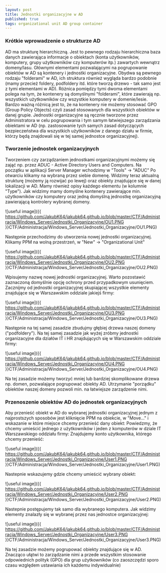 ```yaml
---
layout: post
title: Jednostki organizacyjne w AD
published: true
tags: organizational unit AD group container
---
```


### Krótkie wprowadzenie o strukturze AD

AD ma strukturę hierarchiczną. Jest to pewnego rodzaju hierarchiczna baza danych zawierająca informacje o obiektach (konta użytkowników, komputery, grupy użytkowników czy komputerów itp.) zawartych wewnątrz domeny/lasu. 
Głównymi elementami pozwalającymi na pogrupowanie obiektów w AD są kontenery i jednostki organizacyjne. Obydwa są pewnego rodzaju "folderami" w AD, ich struktura również wygląda bardzo podobnie (mamy przecież foldery, podfoldery itd. które tworzą drzewo - tak samo jest z tymi elementami w AD). 
Różnica pomiędzy tymi dwoma elementami polega na tym, że kontenery są domyślnymi "folderami", które zawierają np. wszystkich użytkowników czy wszystkie komputery w domenie/lesie. Bardzo ważną różnicą jest to, że na kontenery nie możemy stosować GPO (Group Policy Objects) czyli zasad stosowanych dla wszystkich obiektów w danej grupie.
Jednostki organizacyjne są ręcznie tworzone przez Administratora w celu pogrupowania i tym samym łatwiejszego zarządzania obiektami w AD (np. zastosowanie tych samych zasad dotyczących bezpieczeństwa dla wszystkich użytkowników z danego działu w firmie, którzy będą znajdowali się w tej samej jednostce organizacyjnej).

### Tworzenie jednostek organizacyjnych

Tworzeniem czy zarządzaniem jednostkami organizacyjnymi możemy się zająć np. przez ADUC - Active Directory Users and Computers.
Na początku w aplikacji Server Manager wchodzimy w "Tools" -> "ADUC"
Po otwarciu klikamy na wybraną przez siebie domenę. Widzimy teraz aktualną strukturę (możemy ją rozwijać po lewej) oraz obiekty znajdujące się w danej lokalizacji w AD. Mamy również opisy każdego elementu (w kolumnie "Type"). Jak widzimy mamy domyślne kontenery zawierające min. użytkowników czy komputery oraz jedną domyślną jednostkę organizacyjną zawierającą kontrolery wybranej domeny.

![useful image]({{ https://github.com/JakubK64/jakubk64.github.io/blob/master/CTF/Administracja/Windows_Server/Jednostki_Organizacyjne/OU1.PNG }}CTF/Administracja/Windows_Server/Jednostki_Organizacyjne/OU1.PNG)

Następnie przechodzimy do utworzenia nowej jednostki organizacyjnej. Klikamy PPM na wolną przestrzeń, w "New" -> "Organizational Unit"

![useful image]({{ https://github.com/JakubK64/jakubk64.github.io/blob/master/CTF/Administracja/Windows_Server/Jednostki_Organizacyjne/OU2.PNG }}CTF/Administracja/Windows_Server/Jednostki_Organizacyjne/OU2.PNG)

Wpisujemy nazwę nowej jednostki organizacyjnej. Warto pozostawić zaznaczoną domyślnie opcję ochrony przed przypadkowym usunięciem.
Zacznijmy od jednostki organizacyjnej skupiającej wszystkie elementy znajdujące się w Warszawskim oddziale jakiejś firmy:

![useful image]({{ https://github.com/JakubK64/jakubk64.github.io/blob/master/CTF/Administracja/Windows_Server/Jednostki_Organizacyjne/OU3.PNG }}CTF/Administracja/Windows_Server/Jednostki_Organizacyjne/OU3.PNG)

Następnie na tej samej zasadzie zbudujmy głębiej drzewa naszej domeny ("podfoldery"). Na tej samej zasadzie jak wyżej zróbmy jednostki organizacyjne dla działów IT i HR znajdujących się w Warszawskim oddziale firmy:

![useful image]({{ https://github.com/JakubK64/jakubk64.github.io/blob/master/CTF/Administracja/Windows_Server/Jednostki_Organizacyjne/OU4.PNG }}CTF/Administracja/Windows_Server/Jednostki_Organizacyjne/OU4.PNG)

Na tej zasadzie możemy tworzyć mniej lub bardziej skomplikowane drzewa np. domen, pozwalające pogrupować obiekty AD. Utrzymanie "porządku" obiektów naszej domeny pozwoli min. na łatwiejsze zarządzenie nimi.

### Przenoszenie obiektów AD do jednostek organizacyjnych

Aby przenieść obiekt w AD do wybranej jednostki organizacyjnej jednym z najprostszych sposobów jest kliknięcie PPM na obiekcie, w "Move..." i wskazanie w które miejsce chcemy przenieść dany obiekt:
Powiedzmy, że chcemy umieścić jednego z użytkowników i jeden z komputerów w dziale IT Warszawskiego oddziału firmy:
Znajdujemy konto użytkownika, którego chcemy przenieść:

![useful image]({{ https://github.com/JakubK64/jakubk64.github.io/blob/master/CTF/Administracja/Windows_Server/Jednostki_Organizacyjne/User1.PNG }}CTF/Administracja/Windows_Server/Jednostki_Organizacyjne/User1.PNG)

Nastepnie wskazujemy gdzie chcemy umieścić wybrany obiekt:

![useful image]({{ https://github.com/JakubK64/jakubk64.github.io/blob/master/CTF/Administracja/Windows_Server/Jednostki_Organizacyjne/User2.PNG }}CTF/Administracja/Windows_Server/Jednostki_Organizacyjne/User2.PNG)

Nastepnie postępujemy tak samo dla wybranego komputera. Jak widzimy elementy znalazły się w wybranej przez nas jednostce organizacyjnej:

![useful image]({{ https://github.com/JakubK64/jakubk64.github.io/blob/master/CTF/Administracja/Windows_Server/Jednostki_Organizacyjne/User3.PNG }}CTF/Administracja/Windows_Server/Jednostki_Organizacyjne/User3.PNG)

Na tej zasadzie możemy pogrupować obiekty znajdujące się w AD. Znacząco ułątwi to zarządzanie nimi a przede wszystkim stosowanie odpowiednich polityk (GPO) dla grup użytkowników (co zaoszczędzi sporo czasu względem ustawiania ich każdemu indywidualnie)

